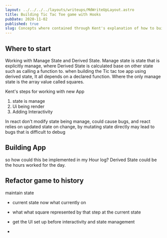 ```yaml
---
layout: ../../../../layouts/writeups/MdWriteUpLayout.astro
title: Building Tic Tac Toe game with Hooks
pubDate: 2020-11-02
published: true
slug: Concepts where contained through Kent's explanation of how to build the tic tac toe game using Hooks
---
```


## Where to start

Working with Manage State and Derived State. Manage state is state that is explicitly manage, where Derived State is calculated base on other state such as calling a function to. when building the Tic tac toe app using derived state, It all depends on a declared function. Where the only manage state is the array value called squares.

Kent's steps for working with new App

1. state is manage
2. Ui being render
3. Adding Interactivity

In react don't modify state being manage, could cause bugs, and react relies on updated state on change, by mutating state directly may lead to bugs that is difficult to debug

## Building App

so how could this be implemented in my Hour log? Derived State could be the hours worked for the day.

## Refactor game to history

maintain state

- current state now what currently on

- what what square represented by that step at the current state

- get the UI set up before interactivity and state management

-
